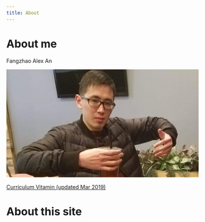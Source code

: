```yaml
---
title: About
---
```

# About me

Fangzhao Alex An

![alex an](/assets/images/itsme.jpg)

[Curriculum Vitamin (updated Mar 2019)](/assets/docs/alexcv.pdf)

# About this site
